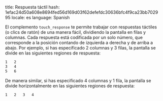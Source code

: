 title: Respuesta táctil
hash: 1efac24d50a608e8694fed56d169d03f62defefdc30636bfc4f9ca23bb702995
locale: es
language: Spanish

El complemento `touch_response` te permite trabajar con respuestas táctiles (o clics de ratón) de una manera fácil, dividiendo la pantalla en filas y columnas. Cada respuesta está codificada por un solo número, que corresponde a la posición contando de izquierda a derecha y de arriba a abajo. Por ejemplo, si has especificado 2 columnas y 3 filas, la pantalla se divide en las siguientes regiones de respuesta:

```bash
1	2
3	4
5	6
```

De manera similar, si has especificado 4 columnas y 1 fila, la pantalla se divide horizontalmente en las siguientes regiones de respuesta:

```bash
1	2	3	4
```